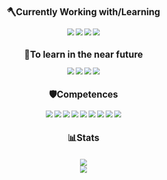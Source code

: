 <h2 align="center">🪓Currently Working with/Learning</h2> 
<p align="center">
<a target="_blank" href="https://www.python.org"><img href="https://www.python.org" src="https://img.shields.io/badge/python-3670A0?style=for-the-badge&logo=python&logoColor=ffdd54" /></a>
<a target="_blank" href="https://docs.djangoproject.com/en/4.1/"><img src="https://img.shields.io/badge/django-%23092E20.svg?style=for-the-badge&logo=django&logoColor=white" /></a>
<a target="_blank" href="https://www.html.com"><img src="https://img.shields.io/badge/html5-%23E34F26.svg?style=for-the-badge&logo=html5&logoColor=white" /></a>
<a target="_blank" href="https://www.w3schools.com/css/"><img src="https://img.shields.io/badge/css3-%231572B6.svg?style=for-the-badge&logo=css3&logoColor=white" /></a>
</p>

<h2 align="center">🌱To learn in the near future</h2> 
<p align="center">
<a target="_blank" href="https://flask.palletsprojects.com/en/2.2.x/"><img src="https://img.shields.io/badge/flask-%23000.svg?style=for-the-badge&logo=flask&logoColor=white" /></a>
<a target="_blank" href="https://www.mongodb.com/"><img src="https://img.shields.io/badge/MongoDB-%234ea94b.svg?style=for-the-badge&logo=mongodb&logoColor=white" /></a>
<a target="_blank" href="https://firebase.google.com/?gclid=Cj0KCQjwgO2XBhCaARIsANrW2X3OURs5ZnR6USAJkNMuLzaJlfDzAASVvQxlKRDnLEHsgwZcTSHknLMaAl3nEALw_wcB&gclsrc=aw.ds"><img src="https://img.shields.io/badge/Firebase-039BE5?style=for-the-badge&logo=Firebase&logoColor=white2" /></a>
<a target="_blank" href="https://httpd.apache.org/"><img src="https://img.shields.io/badge/apache-%23D42029.svg?style=for-the-badge&logo=apache&logoColor=white" /></a>
</p>

<h2 align="center">🛡️Competences</h2> 
    <p align="center">
<a target="_blank" href="https://www.python.org"><img href="https://www.python.org" src="https://img.shields.io/badge/python-3670A0?style=for-the-badge&logo=python&logoColor=ffdd54" /></a>
<a target="_blank" href="https://code.visualstudio.com/"><img src="https://img.shields.io/badge/Visual%20Studio%20Code-0078d7.svg?style=for-the-badge&logo=visual-studio-code&logoColor=white"/></a>
<a target="_blank" href="https://git-scm.com/"><img src="https://img.shields.io/badge/git-%23F05033.svg?style=for-the-badge&logo=git&logoColor=white"/></a>
<a target="_blank" href="https://www.github.com"><img src="https://img.shields.io/badge/github-%23121011.svg?style=for-the-badge&logo=github&logoColor=white"/></a>
<a target="_blank" href="https://www.mysql.com/"><img src="https://img.shields.io/badge/mysql-%2300f.svg?style=for-the-badge&logo=mysql&logoColor=white"/></a>
<a target="_blank" href="https://neovim.io/"><img src="https://img.shields.io/badge/NeoVim-%2357A143.svg?&style=for-the-badge&logo=neovim&logoColor=white"/></a>
<a target="_blank" href="https://www.debian.org/index.es.html"><img src="https://img.shields.io/badge/Debian-D70A53?style=for-the-badge&logo=debian&logoColor=white"/></a>
<a target="_blank" href="https://https://www.raspberrypi.org/"><img src="https://img.shields.io/badge/-RaspberryPi-C51A4A?style=for-the-badge&logo=Raspberry-Pi"/></a>
<a target="_blank" href="https://www.postgresql.org/"><img src="https://img.shields.io/badge/postgres-%23316192.svg?style=for-the-badge&logo=postgresql&logoColor=white"/></a>
    </p>

<h2 align="center">📊Stats<h2>
 <p align="center">
    <img src="http://github-readme-streak-stats.herokuapp.com?user=VarmiloVA&theme=dracula&count_private=true" />
    <br>
    <img align="center" src="https://github-readme-stats.vercel.app/api/top-langs/?username=VarmiloVA&theme=dracula" />
 </p>
